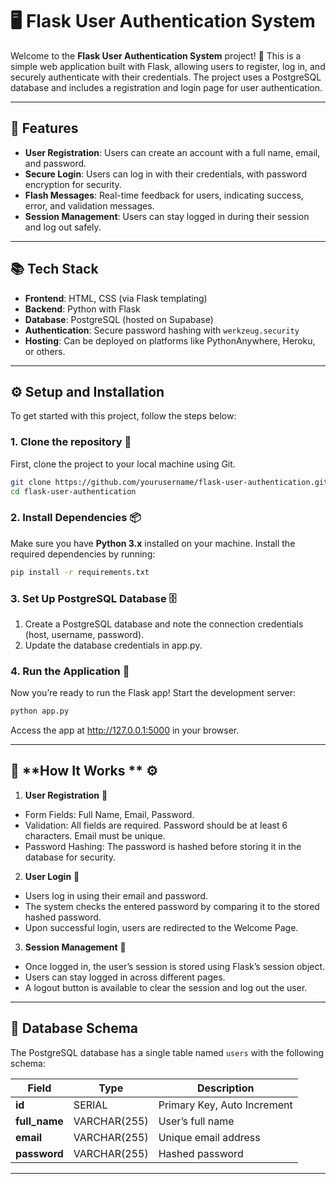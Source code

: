 # 🖥️ **Flask User Authentication System**

Welcome to the **Flask User Authentication System** project! 🚀 This is a simple web application built with Flask, allowing users to register, log in, and securely authenticate with their credentials. The project uses a PostgreSQL database and includes a registration and login page for user authentication.

---

## 🌟 Features

- **User Registration**: Users can create an account with a full name, email, and password.
- **Secure Login**: Users can log in with their credentials, with password encryption for security.
- **Flash Messages**: Real-time feedback for users, indicating success, error, and validation messages.
- **Session Management**: Users can stay logged in during their session and log out safely.

---

## 📚 Tech Stack

- **Frontend**: HTML, CSS (via Flask templating)
- **Backend**: Python with Flask
- **Database**: PostgreSQL (hosted on Supabase)
- **Authentication**: Secure password hashing with `werkzeug.security`
- **Hosting**: Can be deployed on platforms like PythonAnywhere, Heroku, or others.

---

## ⚙️ Setup and Installation

To get started with this project, follow the steps below:

### 1. Clone the repository 📂

First, clone the project to your local machine using Git.

```bash
git clone https://github.com/yourusername/flask-user-authentication.git
cd flask-user-authentication
```

### 2. Install Dependencies 📦

Make sure you have **Python 3.x** installed on your machine. Install the required dependencies by running:

```bash
pip install -r requirements.txt
```

### 3. Set Up PostgreSQL Database 🗄️

   1. Create a PostgreSQL database and note the connection credentials (host, username, password).
   2. Update the database credentials in app.py.

### 4. Run the Application 🚀
Now you’re ready to run the Flask app! Start the development server:

```bash
python app.py
```
Access the app at http://127.0.0.1:5000 in your browser.

---

## 📝 **How It Works ** ⚙️

1. **User Registration** 📝
  - Form Fields: Full Name, Email, Password.
  - Validation:
    All fields are required.
    Password should be at least 6 characters.
    Email must be unique.
  - Password Hashing: The password is hashed before storing it in the database for security.
2. **User Login** 🔐
  - Users log in using their email and password.
  - The system checks the entered password by comparing it to the stored hashed password.
  - Upon successful login, users are redirected to the Welcome Page.
3. **Session Management** 💼
  - Once logged in, the user’s session is stored using Flask’s session object.
  - Users can stay logged in across different pages.
  - A logout button is available to clear the session and log out the user.

---

## 📅 **Database Schema**

The PostgreSQL database has a single table named `users` with the following schema:

| Field        | Type       | Description                          |
|--------------|------------|--------------------------------------|
| **id**       | SERIAL     | Primary Key, Auto Increment          |
| **full_name**| VARCHAR(255) | User’s full name                     |
| **email**    | VARCHAR(255) | Unique email address                 |
| **password** | VARCHAR(255) | Hashed password                      |

---
